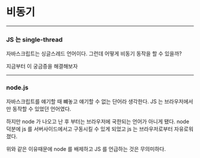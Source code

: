 # 비동기

---

### JS 는 single-thread

자바스크립트는 싱글스레드 언어이다. 그런데 어떻게 비동기 동작을 할 수 있을까?

지금부터 이 궁금증을 해결해보자

---

### node.js

자바스크립트를 얘기할 때 뺴놓고 얘기할 수 없는 단어라 생각한다. JS 는 브라우저에서만 동작할 수 있었던 언어였다.

하지만 node 가 나오고 난 후 부터는 브라우저에 국한되는 언어가 아니게 됐다. node 덕분에 js 를 서버사이드에서고 구동시킬 수 있게 되었고 js 는 브라우저로부터 자유로워졌다.

위와 같은 이유때문에 node 를 배제하고 JS 를 언급하는 것은 무의미하다.
